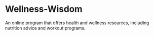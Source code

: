 # Wellness-Wisdom
An online program that offers health and wellness resources, including nutrition advice and workout programs.
